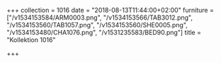 +++
collection = 1016
date = "2018-08-13T11:44:00+02:00"
furniture = ["/v1534153584/ARM0003.png", "/v1534153566/TAB3012.png", "/v1534153560/TAB1057.png", "/v1534153560/SHE0005.png", "/v1534153480/CHA1076.png", "/v1531235583/BED90.png"]
title = "Kollektion 1016"

+++
